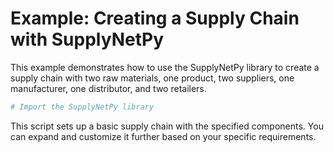 # Example: Creating a Supply Chain with SupplyNetPy

This example demonstrates how to use the SupplyNetPy library to create a supply chain with two raw materials, one product, two suppliers, one manufacturer, one distributor, and two retailers.

```python
# Import the SupplyNetPy library

```

This script sets up a basic supply chain with the specified components. You can expand and customize it further based on your specific requirements.